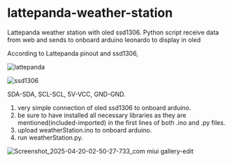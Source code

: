 # lattepanda-weather-station
Lattepanda weather station with oled ssd1306. Python script receive data from web and sends to onboard arduino leonardo to display in oled


According to Lattepanda pinout and ssd1306, 

![lattepanda](https://github.com/user-attachments/assets/91e5a617-e49f-4772-abcb-a7fdf219d838)

![ssd1306](https://github.com/user-attachments/assets/8cdd4056-b65e-4361-a52f-26677666b938)

SDA-SDA, 
SCL-SCL, 
5V-VCC, 
GND-GND.

1. very simple connection of oled ssd1306 to onboard arduino.
2. be sure to have installed all necessary libraries as they are mentioned(included-imported) in the first lines of both .ino and .py files.
3. upload weatherStation.ino to onboard arduino.
4. run weatherStation.py.

![Screenshot_2025-04-20-02-50-27-733_com miui gallery-edit](https://github.com/user-attachments/assets/85e6082d-ff59-42d9-a4d0-a13314a1a3db)
